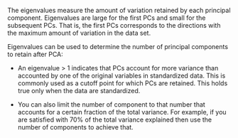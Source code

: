 The eigenvalues measure the amount of variation retained by each principal component. Eigenvalues are large for the first PCs and small for the subsequent PCs. That is, the first PCs corresponds to the directions with the maximum amount of variation in the data set.

Eigenvalues can be used to determine the number of principal components to
retain after PCA:

* An eigenvalue > 1 indicates that PCs account for more variance than
accounted by one of the original variables in standardized data. This
is commonly used as a cutoff point for which PCs are retained. This
holds true only when the data are standardized.

* You can also limit the number of component to that number that
accounts for a certain fraction of the total variance. For example, if
you are satisfied with 70% of the total variance explained then use the
number of components to achieve that.
